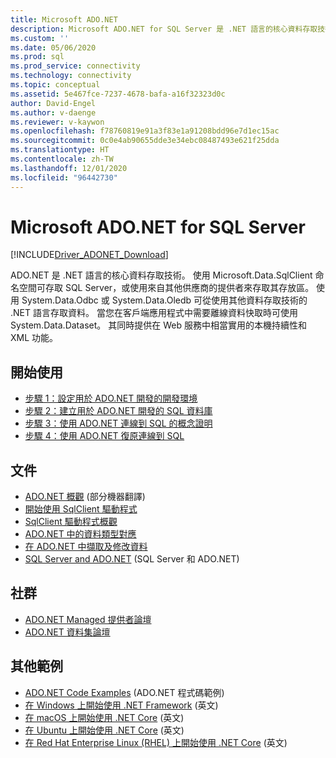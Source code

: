```yaml
---
title: Microsoft ADO.NET
description: Microsoft ADO.NET for SQL Server 是 .NET 語言的核心資料存取技術。 使用 Microsoft.Data.SqlClient 命名空間來存取 SQL Server。
ms.custom: ''
ms.date: 05/06/2020
ms.prod: sql
ms.prod_service: connectivity
ms.technology: connectivity
ms.topic: conceptual
ms.assetid: 5e467fce-7237-4678-bafa-a16f32323d0c
author: David-Engel
ms.author: v-daenge
ms.reviewer: v-kaywon
ms.openlocfilehash: f78760819e91a3f83e1a91208bdd96e7d1ec15ac
ms.sourcegitcommit: 0c0e4ab90655dde3e34ebc08487493e621f25dda
ms.translationtype: HT
ms.contentlocale: zh-TW
ms.lasthandoff: 12/01/2020
ms.locfileid: "96442730"
---
```

# <a name="microsoft-adonet-for-sql-server"></a>Microsoft ADO.NET for SQL Server

[!INCLUDE[Driver_ADONET_Download](../../includes/driver_adonet_download.md)]

ADO.NET 是 .NET 語言的核心資料存取技術。 使用 Microsoft.Data.SqlClient 命名空間可存取 SQL Server，或使用來自其他供應商的提供者來存取其存放區。 使用 System.Data.Odbc 或 System.Data.Oledb 可從使用其他資料存取技術的 .NET 語言存取資料。 當您在客戶端應用程式中需要離線資料快取時可使用 System.Data.Dataset。 其同時提供在 Web 服務中相當實用的本機持續性和 XML 功能。

## <a name="getting-started"></a>開始使用
* [步驟 1：設定用於 ADO.NET 開發的開發環境](step-1-configure-development-environment-ado-net-development.md)
* [步驟 2：建立用於 ADO.NET 開發的 SQL 資料庫](step-2-create-sql-database-ado-net-development.md)
* [步驟 3：使用 ADO.NET 連線到 SQL 的概念證明](step-3-connect-sql-ado-net.md)
* [步驟 4：使用 ADO.NET 復原連線到 SQL](step-4-connect-resiliently-sql-ado-net.md)

## <a name="documentation"></a>文件
* [ADO.NET 概觀](/dotnet/framework/data/adonet/) \(部分機器翻譯\)
* [開始使用 SqlClient 驅動程式](get-started-sqlclient-driver.md)
* [SqlClient 驅動程式概觀](overview-sqlclient-driver.md)
* [ADO.NET 中的資料類型對應](data-type-mappings-ado-net.md)
* [在 ADO.NET 中擷取及修改資料](retrieving-modifying-data.md)
* [SQL Server and ADO.NET](./sql/index.md) (SQL Server 和 ADO.NET)

## <a name="community"></a>社群
* [ADO.NET Managed 提供者論壇](https://social.msdn.microsoft.com/Forums/home?forum=adodotnetdataproviders)
* [ADO.NET 資料集論壇](https://social.msdn.microsoft.com/Forums/home?forum=adodotnetdataset)

## <a name="more-samples"></a>其他範例
* [ADO.NET Code Examples](/dotnet/framework/data/adonet/ado-net-code-examples) (ADO.NET 程式碼範例)
* [在 Windows 上開始使用 .NET Framework](https://www.microsoft.com/sql-server/developer-get-started/csharp/win/) \(英文\)
* [在 macOS 上開始使用 .NET Core](https://www.microsoft.com/sql-server/developer-get-started/csharp/macos/) \(英文\)
* [在 Ubuntu 上開始使用 .NET Core](https://www.microsoft.com/sql-server/developer-get-started/csharp/ubuntu/) \(英文\)
* [在 Red Hat Enterprise Linux (RHEL) 上開始使用 .NET Core](https://www.microsoft.com/sql-server/developer-get-started/csharp/rhel/) \(英文\)

